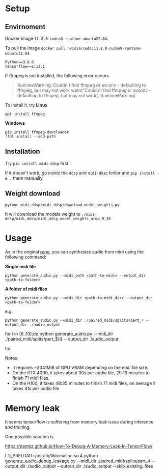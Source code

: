 # Setup

## Envirnoment
Docker image `11.8.0-cudnn8-runtime-ubuntu22.04`.

To pull the image `docker pull nvidia/cuda:11.8.0-cudnn8-runtime-ubuntu22.04`.


```
Python==3.8.0
tensorflow==2.13.1
```

If ffmpeg is not installed, the following error occurs

> RuntimeWarning: Couldn't find ffmpeg or avconv - defaulting to ffmpeg, but may not work
  warn("Couldn't find ffmpeg or avconv - defaulting to ffmpeg, but may not work", RuntimeWarning)

To install it, try
**Linux**
```
apt install ffmpeg
```

**Windows**
```
pip install ffmpeg-downloader
ffdl install --add-path
```

## Installation

Try `pip install midi-ddsp` first.

If it doesn't work, go inside the `ddsp` and `midi-ddsp` folder and `pip install -e .` them manually.

## Weight download
```
python midi-ddsp/midi_ddsp/download_model_weights.py
```

It will download the models weight to `./midi-ddsp/midi_ddsp/midi_ddsp_model_weights_urmp_9_10`

# Usage

As in the original [repo](https://github.com/magenta/midi-ddsp), you can synthesize audio from midi using the following command:

**Single midi file**

```
python generate_audio.py --midi_path <path-to-midi> --output_dir <path-to-folder>
```

**A folder of midi files**

```
python generate_audio.py --midi_dir <path-to-midi_dir> --output_dir <path-to-folder>
```

e.g.
```
python generate_audio.py --midi_dir ./paired_midi/splits/part_7 --output_dir ./audio_output
```

for i in {8..10};do python generate_audio.py --midi_dir ./paired_midi/splits/part_${i} --output_dir ./audio_output

for 

Notes:
- It requires ~3341MiB of GPU VRAM depending on the midi file size.
- On the RTX 4090, it takes about 30s per audio file, 29:13 minutes to finish 71 midi files.
- On the H100, it takes 48:35 minutes to finish 71 midi files, on average it takes 41s per audio file

# Memory leak
It seems tensorflow is suffering from memory leak issue during inference and training.

One possible solution is

https://dantkz.github.io/How-To-Debug-A-Memory-Leak-In-TensorFlow/

LD_PRELOAD=/usr/lib/libtcmalloc.so.4 python generate_audio_debug_leakage.py --midi_dir ./paired_midi/splits/part_4 --output_dir ./audio_output --output_dir ./audio_output --skip_existing_files